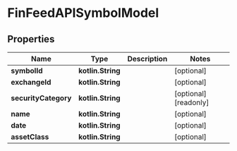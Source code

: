 
# FinFeedAPISymbolModel

## Properties
| Name | Type | Description | Notes |
| ------------ | ------------- | ------------- | ------------- |
| **symbolId** | **kotlin.String** |  |  [optional] |
| **exchangeId** | **kotlin.String** |  |  [optional] |
| **securityCategory** | **kotlin.String** |  |  [optional] [readonly] |
| **name** | **kotlin.String** |  |  [optional] |
| **date** | **kotlin.String** |  |  [optional] |
| **assetClass** | **kotlin.String** |  |  [optional] |



